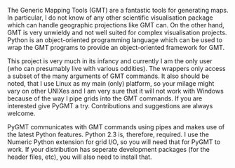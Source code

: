 The Generic Mapping Tools (GMT) are a fantastic tools for generating maps. In particular, I do not know of any other scientific visualisation package which can handle geographic projections like GMT can. On the other hand, GMT is very unwieldy and not well suited for complex visualisation projects. Python is an object-oriented programming language which can be used to wrap the GMT programs to provide an object-oriented framework for GMT.

This project is very much in its infancy and currently I am the only user (who can presumably live with various oddities). The wrappers only access a subset of the many arguments of GMT commands. It also should be noted, that I use Linux as my main (only) platform, so your milage might vary on other UNIXes and I am very sure that it will not work with Windows because of the way I pipe grids into the GMT commands. If you are interested give PyGMT a try. Contributions and suggestions are always welcome.

PyGMT communicates with GMT commands using pipes and makes use of the latest Python features. Python 2.3 is, therefore, required. I use the Numeric Python extension for grid I/O, so you will need that for PyGMT to work. If your distribution has seperate development packages (for the header files, etc), you will also need to install that.

